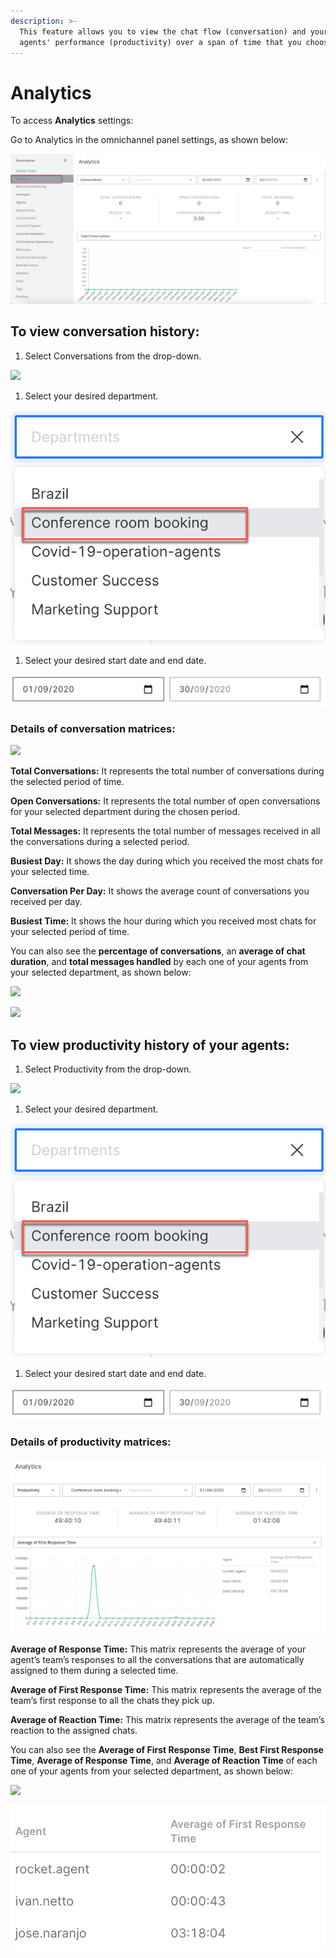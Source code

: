 ```yaml
---
description: >-
  This feature allows you to view the chat flow (conversation) and your livechat
  agents' performance (productivity) over a span of time that you choose.
---
```


# Analytics

To access **Analytics** settings:

Go to Analytics in the omnichannel panel settings, as shown below:

![](<../../.gitbook/assets/0 (3).png>)

## To view conversation history:

1. Select Conversations from the drop-down.

![](<../../.gitbook/assets/1 (10).png>)

1. Select your desired department.

![](<../../.gitbook/assets/8 (6) (1) (1) (1) (1) (1) (1) (1) (1) (2).png>)

1. Select your desired start date and end date.

![](<../../.gitbook/assets/9 (5) (1) (2).png>)

### Details of conversation matrices:

![](<../../.gitbook/assets/4 (10).png>)

**Total Conversations:** It represents the total number of conversations during the selected period of time.

**Open Conversations:** It represents the total number of open conversations for your selected department during the chosen period.

**Total Messages:** It represents the total number of messages received in all the conversations during a selected period.

**Busiest Day:** It shows the day during which you received the most chats for your selected time.

**Conversation Per Day:** It shows the average count of conversations you received per day.

**Busiest Time:** It shows the hour during which you received most chats for your selected period of time.

You can also see the **percentage of conversations**, an **average of chat duration**, and **total messages handled** by each one of your agents from your selected department, as shown below:

![](<../../.gitbook/assets/5 (10).png>)

![](<../../.gitbook/assets/6 (9).png>)

## To view productivity history of your agents:

1. Select Productivity from the drop-down.

![](<../../.gitbook/assets/7 (7).png>)

1. Select your desired department.

![](<../../.gitbook/assets/8 (6) (1) (1) (1) (1) (1) (1) (1) (1) (1) (1).png>)

1. Select your desired start date and end date.

![](<../../.gitbook/assets/9 (5) (1) (1) (1).png>)

### Details of productivity matrices:

![](<../../.gitbook/assets/image (62).png>)

**Average of Response Time:** This matrix represents the average of your agent’s team’s responses to all the conversations that are automatically assigned to them during a selected time.

**Average of First Response Time:** This matrix represents the average of the team’s first response to all the chats they pick up.

**Average of Reaction Time:** This matrix represents the average of the team’s reaction to the assigned chats.

You can also see the **Average of First Response Time**, **Best First Response Time**, **Average of Response Time**, and **Average of Reaction Time** of each one of your agents from your selected department, as shown below:

![](<../../.gitbook/assets/11 (4).png>)

![](<../../.gitbook/assets/image (63).png>)
